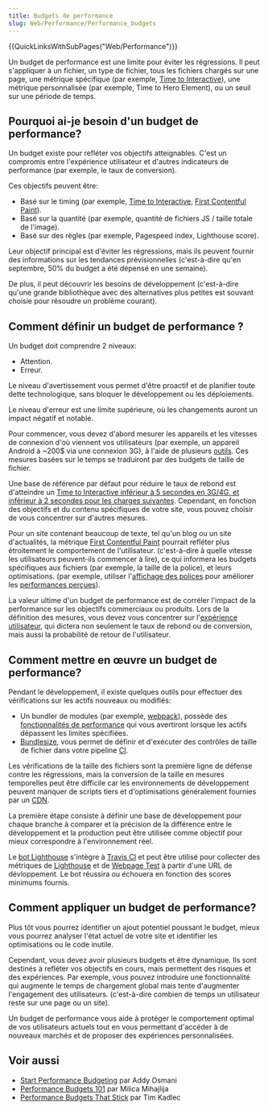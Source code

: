 ```yaml
---
title: Budgets de performance
slug: Web/Performance/Performance_budgets
---
```


{{QuickLinksWithSubPages("Web/Performance")}}

Un budget de performance est une limite pour éviter les régressions. Il peut s'appliquer à un fichier, un type de fichier, tous les fichiers chargés sur une page, une métrique spécifique (par exemple, [Time to Interactive](/fr/docs/Glossaire/Time_to_interactive)), une métrique personnalisée (par exemple, Time to Hero Element), ou un seuil sur une période de temps.

## Pourquoi ai-je besoin d'un budget de performance?

Un budget existe pour refléter vos objectifs atteignables. C'est un compromis entre l'expérience utilisateur et d'autres indicateurs de performance (par exemple, le taux de conversion).

Ces objectifs peuvent être:

- Basé sur le timing (par exemple, [Time to Interactive](/fr/docs/Glossaire/Time_to_interactive), [First Contentful Paint](/fr/docs/Glossaire/First_contentful_paint)).
- Basé sur la quantité (par exemple, quantité de fichiers JS / taille totale de l'image).
- Basé sur des règles (par exemple, Pagespeed index, Lighthouse score).

Leur objectif principal est d'éviter les régressions, mais ils peuvent fournir des informations sur les tendances prévisionnelles (c'est-à-dire qu'en septembre, 50% du budget a été dépensé en une semaine).

De plus, il peut découvrir les besoins de développement (c'est-à-dire qu'une grande bibliothèque avec des alternatives plus petites est souvant choisie pour résoudre un problème courant).

## Comment définir un budget de performance ?

Un budget doit comprendre 2 niveaux:

- Attention.
- Erreur.

Le niveau d'avertissement vous permet d'être proactif et de planifier toute dette technologique, sans bloquer le développement ou les déploiements.

Le niveau d'erreur est une limite supérieure, où les changements auront un impact négatif et notable.

Pour commencer, vous devez d'abord mesurer les appareils et les vitesses de connexion d'où viennent vos utilisateurs (par exemple, un appareil Android à \~200$ via une connexion 3G), à l'aide de plusieurs [outils](/fr/docs/Learn/Performance/Web_Performance_Basics). Ces mesures basées sur le temps se traduiront par des budgets de taille de fichier.

Une base de référence par défaut pour réduire le taux de rebond est d'atteindre un [Time to Interactive inférieur à 5 secondes en 3G/4G, et inférieur à 2 secondes pour les charges suivantes](https://infrequently.org/2017/10/can-you-afford-it-real-world-web-performance-budgets/). Cependant, en fonction des objectifs et du contenu spécifiques de votre site, vous pouvez choisir de vous concentrer sur d'autres mesures.

Pour un site contenant beaucoup de texte, tel qu'un blog ou un site d'actualités, la métrique [First Contentful Paint](/fr/docs/Glossaire/First_contentful_paint) pourrait refléter plus étroitement le comportement de l'utilisateur. (c'est-à-dire à quelle vitesse les utilisateurs peuvent-ils commencer à lire), ce qui informera les budgets spécifiques aux fichiers (par exemple, la taille de la police), et leurs optimisations. (par exemple, utiliser l'[affichage des polices](/fr/docs/Web/CSS/@font-face/font-display) pour améliorer les [performances perçues](/fr/docs/Learn/Performance/perceived_performance)).

La valeur ultime d'un budget de performance est de corréler l'impact de la performance sur les objectifs commerciaux ou produits. Lors de la définition des mesures, vous devez vous concentrer sur l'[expérience utilisateur](https://extensionworkshop.com/documentation/develop/user-experience-best-practices/), qui dictera non seulement le taux de rebond ou de conversion, mais aussi la probabilité de retour de l'utilisateur.

## Comment mettre en œuvre un budget de performance?

Pendant le développement, il existe quelques outils pour effectuer des vérifications sur les actifs nouveaux ou modifiés:

- Un bundler de modules (par exemple, [webpack](https://webpack.js.org/)), possède des [fonctionnalités de performance](https://webpack.js.org/configuration/performance/) qui vous avertiront lorsque les actifs dépassent les limites spécifiées.
- [Bundlesize](https://github.com/siddharthkp/bundlesize), vous permet de définir et d'exécuter des contrôles de taille de fichier dans votre pipeline [CI](/fr/docs/Mozilla/Continuous_integration).

Les vérifications de la taille des fichiers sont la première ligne de défense contre les régressions, mais la conversion de la taille en mesures temporelles peut être difficile car les environnements de développement peuvent manquer de scripts tiers et d'optimisations généralement fournies par un [CDN](/fr/docs/Glossaire/CDN).

La première étape consiste à définir une base de développement pour chaque branche à comparer et la précision de la différence entre le développement et la production peut être utilisée comme objectif pour mieux correspondre à l'environnement réel.

Le [bot Lighthouse](https://github.com/GoogleChromeLabs/lighthousebot) s'intègre à [Travis CI](https://travis-ci.org/) et peut être utilisé pour collecter des métriques de [Lighthouse](https://developers.google.com/web/tools/lighthouse/) et de [Webpage Test](https://webpagetest.org) à partir d'une URL de dévloppement. Le bot réussira ou échouera en fonction des scores minimums fournis.

## Comment appliquer un budget de performance?

Plus tôt vous pourrez identifier un ajout potentiel poussant le budget, mieux vous pourrez analyser l'état actuel de votre site et identifier les optimisations ou le code inutile.

Cependant, vous devez avoir plusieurs budgets et être dynamique. Ils sont destinés à refléter vos objectifs en cours, mais permettent des risques et des expériences. Par exemple, vous pouvez introduire une fonctionnalité qui augmente le temps de chargement global mais tente d'augmenter l'engagement des utilisateurs. (c'est-à-dire combien de temps un utilisateur reste sur une page ou un site).

Un budget de performance vous aide à protéger le comportement optimal de vos utilisateurs actuels tout en vous permettant d'accéder à de nouveaux marchés et de proposer des expériences personnalisées.

## Voir aussi

- [Start Performance Budgeting](https://addyosmani.com/blog/performance-budgets/) par Addy Osmani
- [Performance Budgets 101](https://web.dev/fast/performance-budgets-101) par Milica Mihajlija
- [Performance Budgets That Stick](https://timkadlec.com/remembers/2019-03-07-performance-budgets-that-stick/) par Tim Kadlec
